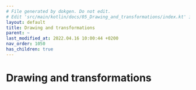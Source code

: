 ```yaml
---
# File generated by dokgen. Do not edit. 
# Edit 'src/main/kotlin/docs/05_Drawing_and_transformations/index.kt' instead.
layout: default
title: Drawing and transformations
parent: ~
last_modified_at: 2022.04.16 10:00:44 +0200
nav_order: 1050
has_children: true
---
```

 
# Drawing and transformations 

